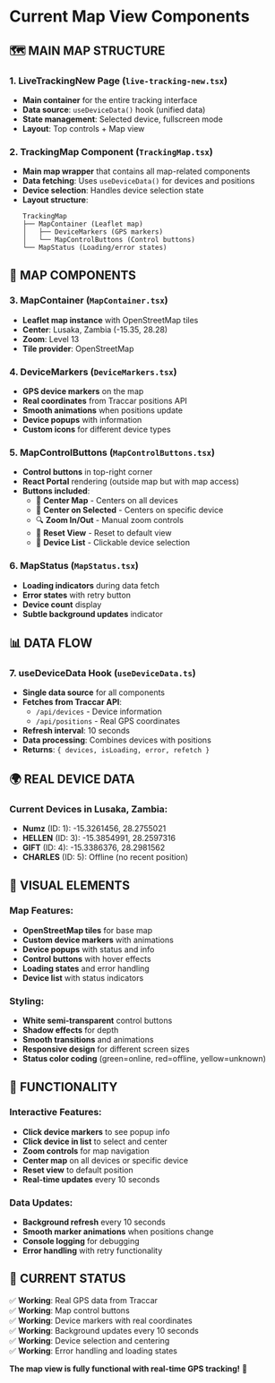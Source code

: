 # Current Map View Components

## 🗺️ **MAIN MAP STRUCTURE**

### **1. LiveTrackingNew Page** (`live-tracking-new.tsx`)
- **Main container** for the entire tracking interface
- **Data source**: `useDeviceData()` hook (unified data)
- **State management**: Selected device, fullscreen mode
- **Layout**: Top controls + Map view

### **2. TrackingMap Component** (`TrackingMap.tsx`)
- **Main map wrapper** that contains all map-related components
- **Data fetching**: Uses `useDeviceData()` for devices and positions
- **Device selection**: Handles device selection state
- **Layout structure**:
  ```
  TrackingMap
  ├── MapContainer (Leaflet map)
  │   ├── DeviceMarkers (GPS markers)
  │   └── MapControlButtons (Control buttons)
  └── MapStatus (Loading/error states)
  ```

## 🎯 **MAP COMPONENTS**

### **3. MapContainer** (`MapContainer.tsx`)
- **Leaflet map instance** with OpenStreetMap tiles
- **Center**: Lusaka, Zambia (-15.35, 28.28)
- **Zoom**: Level 13
- **Tile provider**: OpenStreetMap

### **4. DeviceMarkers** (`DeviceMarkers.tsx`)
- **GPS device markers** on the map
- **Real coordinates** from Traccar positions API
- **Smooth animations** when positions update
- **Device popups** with information
- **Custom icons** for different device types

### **5. MapControlButtons** (`MapControlButtons.tsx`)
- **Control buttons** in top-right corner
- **React Portal** rendering (outside map but with map access)
- **Buttons included**:
  - 🧭 **Center Map** - Centers on all devices
  - 🎯 **Center on Selected** - Centers on specific device
  - 🔍 **Zoom In/Out** - Manual zoom controls
  - 🔄 **Reset View** - Reset to default view
  - 📱 **Device List** - Clickable device selection

### **6. MapStatus** (`MapStatus.tsx`)
- **Loading indicators** during data fetch
- **Error states** with retry button
- **Device count** display
- **Subtle background updates** indicator

## 📊 **DATA FLOW**

### **7. useDeviceData Hook** (`useDeviceData.ts`)
- **Single data source** for all components
- **Fetches from Traccar API**:
  - `/api/devices` - Device information
  - `/api/positions` - Real GPS coordinates
- **Refresh interval**: 10 seconds
- **Data processing**: Combines devices with positions
- **Returns**: `{ devices, isLoading, error, refetch }`

## 🌍 **REAL DEVICE DATA**

### **Current Devices in Lusaka, Zambia:**
- **Numz** (ID: 1): -15.3261456, 28.2755021
- **HELLEN** (ID: 3): -15.3854991, 28.2597316
- **GIFT** (ID: 4): -15.3386376, 28.2981562
- **CHARLES** (ID: 5): Offline (no recent position)

## 🎨 **VISUAL ELEMENTS**

### **Map Features:**
- **OpenStreetMap tiles** for base map
- **Custom device markers** with animations
- **Device popups** with status and info
- **Control buttons** with hover effects
- **Loading states** and error handling
- **Device list** with status indicators

### **Styling:**
- **White semi-transparent** control buttons
- **Shadow effects** for depth
- **Smooth transitions** and animations
- **Responsive design** for different screen sizes
- **Status color coding** (green=online, red=offline, yellow=unknown)

## 🔧 **FUNCTIONALITY**

### **Interactive Features:**
- **Click device markers** to see popup info
- **Click device in list** to select and center
- **Zoom controls** for map navigation
- **Center map** on all devices or specific device
- **Reset view** to default position
- **Real-time updates** every 10 seconds

### **Data Updates:**
- **Background refresh** every 10 seconds
- **Smooth marker animations** when positions change
- **Console logging** for debugging
- **Error handling** with retry functionality

## 🚀 **CURRENT STATUS**

✅ **Working**: Real GPS data from Traccar  
✅ **Working**: Map control buttons  
✅ **Working**: Device markers with real coordinates  
✅ **Working**: Background updates every 10 seconds  
✅ **Working**: Device selection and centering  
✅ **Working**: Error handling and loading states  

**The map view is fully functional with real-time GPS tracking!** 🎯




